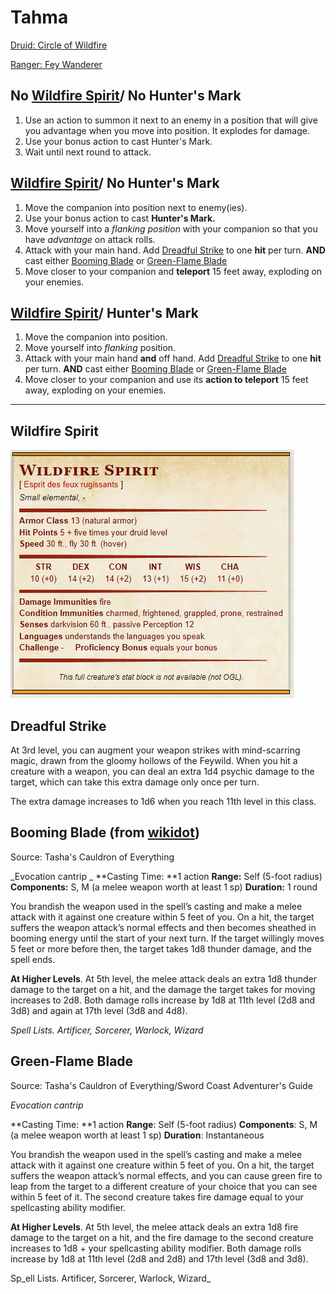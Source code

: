 # Tahma
[Druid: Circle of Wildfire](http://dnd5e.wikidot.com/druid:wildfire)

[Ranger: Fey Wanderer](http://dnd5e.wikidot.com/ranger:fey-wanderer)

## No [Wildfire Spirit](https://github.com/gregofgreg5/magick-ink2020/raw/main/images/wildfire-spirit.png?raw=true)/ No Hunter's Mark
1. Use an action to summon it next to an enemy in a position that will give you advantage when you move into position. It explodes for damage.
2. Use your bonus action to cast Hunter's Mark.
3. Wait until next round to attack.

## [Wildfire Spirit](https://github.com/gregofgreg5/magick-ink2020/raw/main/images/wildfire-spirit.png?raw=true)/ No Hunter's Mark
1. Move the companion into position next to enemy(ies).
2. Use your bonus action to cast **Hunter's Mark.**
3. Move yourself into a _flanking position_ with your companion so that you have _advantage_ on attack rolls.
4. Attack with your main hand. Add [Dreadful Strike](https://github.com/gregofgreg5/magick-ink2020/blob/main/player-characters/not-chastain/n-cee.md#dreadful-strike) to one **hit** per turn. **AND** cast either [Booming Blade](https://github.com/gregofgreg5/magick-ink2020/blob/main/player-characters/not-chastain/n-cee.md#booming-blade-from-wikidot) or [Green-Flame Blade](https://github.com/gregofgreg5/magick-ink2020/blob/main/player-characters/not-chastain/n-cee.md#green-flame-blade)
5. Move closer to your companion and **teleport** 15 feet away, exploding on your enemies.

## [Wildfire Spirit](https://github.com/gregofgreg5/magick-ink2020/raw/main/images/wildfire-spirit.png?raw=true)/ Hunter's Mark
1. Move the companion into position.
2. Move yourself into _flanking_ position.
3. Attack with your main hand **and** off hand. Add [Dreadful Strike](https://github.com/gregofgreg5/magick-ink2020/blob/main/player-characters/not-chastain/n-cee.md#dreadful-strike) to one **hit** per turn. **AND** cast either [Booming Blade](https://github.com/gregofgreg5/magick-ink2020/blob/main/player-characters/not-chastain/n-cee.md#booming-blade-from-wikidot) or [Green-Flame Blade](https://github.com/gregofgreg5/magick-ink2020/blob/main/player-characters/not-chastain/n-cee.md#green-flame-blade)
4. Move closer to your companion and use its **action to teleport** 15 feet away, exploding on your enemies.




----
## Wildfire Spirit
![image](https://github.com/gregofgreg5/magick-ink2020/blob/main/images/wildfire-spirit.png?raw=true)

## Dreadful Strike
At 3rd level, you can augment your weapon strikes with mind-scarring magic, drawn from the gloomy hollows of the Feywild. When you hit a creature with a weapon, you can deal an extra 1d4 psychic damage to the target, which can take this extra damage only once per turn.

The extra damage increases to 1d6 when you reach 11th level in this class.

## Booming Blade (from [wikidot](http://dnd5e.wikidot.com/spell:booming-blade))
Source: Tasha's Cauldron of Everything

_Evocation cantrip
_
**Casting Time: **1 action
**Range:** Self (5-foot radius)
**Components:** S, M (a melee weapon worth at least 1 sp)
**Duration:** 1 round

You brandish the weapon used in the spell’s casting and make a melee attack with it against one creature within 5 feet of you. On a hit, the target suffers the weapon attack’s normal effects and then becomes sheathed in booming energy until the start of your next turn. If the target willingly moves 5 feet or more before then, the target takes 1d8 thunder damage, and the spell ends.

**At Higher Levels**. At 5th level, the melee attack deals an extra 1d8 thunder damage to the target on a hit, and the damage the target takes for moving increases to 2d8. Both damage rolls increase by 1d8 at 11th level (2d8 and 3d8) and again at 17th level (3d8 and 4d8).

_Spell Lists. Artificer, Sorcerer, Warlock, Wizard_

## Green-Flame Blade
Source: Tasha's Cauldron of Everything/Sword Coast Adventurer's Guide

_Evocation cantrip_

**Casting Time: **1 action
**Range**: Self (5-foot radius)
**Components**: S, M (a melee weapon worth at least 1 sp)
**Duration**: Instantaneous

You brandish the weapon used in the spell’s casting and make a melee attack with it against one creature within 5 feet of you. On a hit, the target suffers the weapon attack’s normal effects, and you can cause green fire to leap from the target to a different creature of your choice that you can see within 5 feet of it. The second creature takes fire damage equal to your spellcasting ability modifier.

**At Higher Levels**. At 5th level, the melee attack deals an extra 1d8 fire damage to the target on a hit, and the fire damage to the second creature increases to 1d8 + your spellcasting ability modifier. Both damage rolls increase by 1d8 at 11th level (2d8 and 2d8) and 17th level (3d8 and 3d8).

Sp_ell Lists. Artificer, Sorcerer, Warlock, Wizard_
